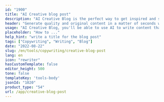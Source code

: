 ```yaml
---
id: "1900"
title: "AI Creative blog post"
description: "AI Creative Blog is the perfect way to get inspired and share your creative ideas with the world. With AI helping you create amazing blog posts, you'll be able to communicate your ideas in an engaging and powerful way."
header: "Generate quality and original content in a matter of seconds with our automatic blog post generator."
usage: "AI Creative Blog, you'll be able to use AI to write content that is both interesting and creative."
placeholder: "How to ..."
help_hint: "write a title for the blog post"
tags: ["Copywriting", "Writing", "Blog"]
date: "2022-08-22"
slug: /en/tools/copywriting/creative-blog-post
lang: en
icon: "rewriter"
hasCustomTemplate: false
editor_height: 500
tone: false
templateKey: 'tools-body'
jsonId: "1020"
product_type: "54"
url: /app/creative-blog-post
---
```

